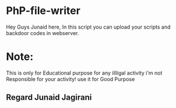 # PhP-file-writer

Hey Guys Junaid here,
In this script you can upload your scripts and backdoor codes in webserver.

# Note: 
This is only for Educational purpose for any illligal activity i'm not Responsible for your activity! use it for Good Purpose 

## Regard Junaid Jagirani
